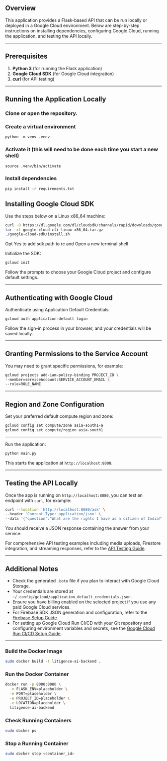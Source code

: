 ## Overview
This application provides a Flask-based API that can be run locally or deployed in a Google Cloud environment. Below are step-by-step instructions on installing dependencies, configuring Google Cloud, running the application, and testing the API locally.

---

## Prerequisites
1. **Python 3** (for running the Flask application)  
2. **Google Cloud SDK** (for Google Cloud integration)  
3. **curl** (for API testing)

---

## Running the Application Locally

### Clone or open the repository.  

### Create a virtual environment
```python -m venv .venv```

### Activate it (this will need to be done each time you start a new shell)
```source .venv/bin/activate```

### Install dependencies
```pip install -r requirements.txt```

## Installing Google Cloud SDK

Use the steps below on a Linux x86_64 machine:

```bash
curl -O https://dl.google.com/dl/cloudsdk/channels/rapid/downloads/google-cloud-cli-linux-x86_64.tar.gz
tar -xf google-cloud-cli-linux-x86_64.tar.gz
./google-cloud-sdk/install.sh
```

Opt Yes to add sdk path to rc and Open a new terminal shell

Initialize the SDK:
```bash
gcloud init
```

Follow the prompts to choose your Google Cloud project and configure default settings.

---

## Authenticating with Google Cloud

Authenticate using Application Default Credentials:
```bash
gcloud auth application-default login
```
Follow the sign-in process in your browser, and your credentials will be saved locally.

---

## Granting Permissions to the Service Account

You may need to grant specific permissions, for example:
```bash
gcloud projects add-iam-policy-binding PROJECT_ID \
--member=serviceAccount:SERVICE_ACCOUNT_EMAIL \
--role=ROLE_NAME
```

---

## Region and Zone Configuration

Set your preferred default compute region and zone:
```bash
gcloud config set compute/zone asia-south1-a
gcloud config set compute/region asia-south1
```

---

Run the application:
```bash
python main.py
```
This starts the application at `http://localhost:8000`.

---

## Testing the API Locally

Once the app is running on `http://localhost:8080`, you can test an endpoint with `curl`, for example:
```bash
curl --location 'http://localhost:8080/ask' \
--header 'Content-Type: application/json' \
--data '{"question":"What are the rights I have as a citizen of India?"}'
```
You should receive a JSON response containing the answer from your service.

For comprehensive API testing examples including media uploads, Firestore integration, and streaming responses, refer to the [API Testing Guide](docs/api_testing_guide.md).

---

## Additional Notes

- Check the generated `.boto` file if you plan to interact with Google Cloud Storage.  
- Your credentials are stored at `~/.config/gcloud/application_default_credentials.json`.  
- Ensure you have billing enabled on the selected project if you use any paid Google Cloud services.
- For Firebase SDK JSON generation and configuration, refer to the [Firebase Setup Guide](docs/firebase_setup.md).
- For setting up Google Cloud Run CI/CD with your Git repository and configuring environment variables and secrets, see the [Google Cloud Run CI/CD Setup Guide](docs/cloud_run_setup.md).

---

### Build the Docker Image
```bash
sudo docker build -t litigence-ai-backend .
```

### Run the Docker Container
```bash
docker run -p 8080:8080 \
  -e FLASK_ENV=placeholder \
  -e PORT=placeholder \
  -e PROJECT_ID=placeholder \
  -e LOCATION=placeholder \
  litigence-ai-backend
```

### Check Running Containers
```bash
sudo docker ps
```

### Stop a Running Container
```bash
sudo docker stop <container_id>
```
